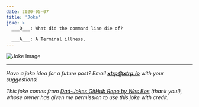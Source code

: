 ```yaml
---
date: 2020-05-07
title: 'Joke'
joke: >
  ___Q___: What did the command line die of?
  
  ___A___: A Terminal illness.
---
```


![Joke Image](https://private.xtrp.io/projects/DailyDeveloperJokes/public_image_server/images/5e1259924ce05.png)

---
*Have a joke idea for a future post? Email **[xtrp@xtrp.io](mailto:xtrp@xtrp.io)** with your suggestions!*

*This joke comes from [Dad-Jokes GitHub Repo by Wes Bos](https://github.com/wesbos/dad-jokes) (thank you!), whose owner has given me permission to use this joke with credit.*

<!-- 
Joke text:
**Q**: What did the command line die of?

**A**: A Terminal illness.
 -->

